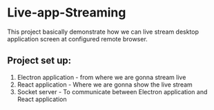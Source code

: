 # Live-app-Streaming

This project basically demonstrate how we can live stream desktop application screen at configured remote browser.

## Project set up:
1. Electron application - from where we are gonna stream live
2. React application - Where we are gonna show the live stream
3. Socket server - To communicate between Electron application and React application
